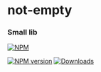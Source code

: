 # not-empty

### Small lib

[![NPM](https://nodei.co/npm-dl/not-empty.png?months=1)](https://nodei.co/npm/not-empty/)

[![NPM version][npm-image]][npm-url]
[![Downloads][downloads-image]][npm-url]

[downloads-image]: https://img.shields.io/npm/dm/not-empty.svg
[npm-url]: https://www.npmjs.com/package/not-empty
[npm-image]: https://img.shields.io/npm/v/not-empty.svg
